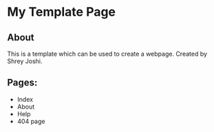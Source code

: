 # My Template Page

## About
This is a template which can be used to create a webpage.
Created by Shrey Joshi.

## Pages:

- Index
- About
- Help
- 404 page
